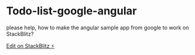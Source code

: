 # Todo-list-google-angular


please help, how to make the angular sample app from google to work on StackBlitz?

[Edit on StackBlitz ⚡️](https://stackblitz.com/edit/js-4tq3od)
